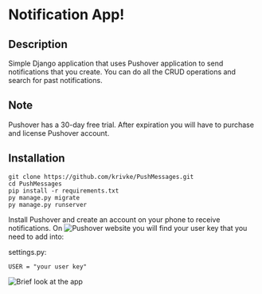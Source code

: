 # Notification App!

## Description 
Simple Django application that uses Pushover application to send notifications that you create.
You can do all the CRUD operations and search for past notifications.

## Note
Pushover has a 30-day free trial. After expiration you will have to purchase and license Pushover account.

## Installation
```
git clone https://github.com/krivke/PushMessages.git
cd PushMessages
pip install -r requirements.txt
py manage.py migrate
py manage.py runserver
```

Install Pushover and create an account on your phone to receive notifications.
On ![Pushover website](https://pushover.net/) you will find your user key that you need to add into:

settings.py: 
```
USER = "your user key"
```


![Brief look at the app](https://github.com/krivke/PushMessages/tree/master/main/static/images/)



